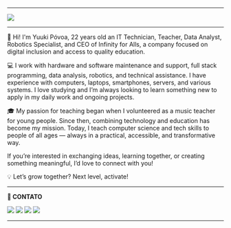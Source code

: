  * * * 

<img src="https://media.licdn.com/dms/image/v2/D4D16AQFIjCmDzYVoZA/profile-displaybackgroundimage-shrink_350_1400/B4DZiBJi4sHwAY-/0/1754513420664?e=1757548800&v=beta&t=VSIPBjljM09d0Tt1GJdtGzL8ry2rOJRqKbyvKKgmJQs">
 
 * * * 
🚀 Hi! I'm Yuuki Póvoa, 22 years old an IT Technician, Teacher, Data Analyst, Robotics Specialist, and CEO of Infinity for Alls, a company focused on digital inclusion and access to quality education.

💻 I work with hardware and software maintenance and support, full stack programming, data analysis, robotics, and technical assistance. I have experience with computers, laptops, smartphones, servers, and various systems. I love studying and I’m always looking to learn something new to apply in my daily work and ongoing projects.

🎓 My passion for teaching began when I volunteered as a music teacher for young people. Since then, combining technology and education has become my mission. Today, I teach computer science and tech skills to people of all ages — always in a practical, accessible, and transformative way.

If you’re interested in exchanging ideas, learning together, or creating something meaningful, I’d love to connect with you!

💡 Let’s grow together? Next level, activate!
 * * * 

**📱 CONTATO**  

<a href = "https://yuukipovoa.github.io/infinity.yuuki/"><img src="https://media.discordapp.net/attachments/710219392469958767/1358922519910027526/1.png?ex=689e5ab8&is=689d0938&hm=9b33f6f42249b9ba327439d9238250fd0b8f6f848e5414bceb3520b227a12cb4&=&format=webp&quality=lossless&width=302&height=75"></a> 
<a href = "https://www.linkedin.com/in/yuukipovoa/" target="_blank"><img src="https://media.discordapp.net/attachments/710219392469958767/1358922520492769351/3.png?ex=689e5ab8&is=689d0938&hm=4c13dac94de143d95bdd1603f136f3dcf809c97f598be8a389f2b28a12685bef&=&format=webp&quality=lossless&width=302&height=75"></a>
<a href = "https://www.instagram.com/yuukip_tech/" target="_blank"><img src="https://media.discordapp.net/attachments/710219392469958767/1358922519217705080/4.png?ex=68947778&is=689325f8&hm=4197e673e76ae23c63ba719fb72242f844b198930b403f29531ff7c7f6708b0b&=&format=webp&quality=lossless&width=226&height=56"></a>
<a href = "mailto:yuukimolinapovoa33@gmail.com"><img src="https://media.discordapp.net/attachments/710219392469958767/1358922520186720388/2.png?ex=689e5ab8&is=689d0938&hm=6a6a685b392ea688696b93984e157c270901640bad818e5d1bc4a0f8c4b08df9&=&format=webp&quality=lossless&width=302&height=75"></a>

 
 * * *
